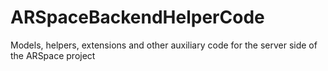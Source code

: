 # ARSpaceBackendHelperCode

Models, helpers, extensions and other auxiliary code for the server side of the ARSpace project
